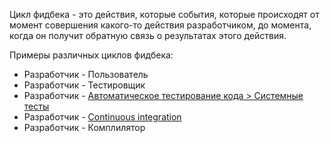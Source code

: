 Цикл фидбека - это действия, которые события, которые происходят от момент совершения какого-то действия разработчиком, до момента, когда он получит обратную связь о результатах этого действия.

Примеры различных циклов фидбека:
- Разработчик - Пользователь
- Разработчик - Тестировщик
- Разработчик - [Автоматическое тестирование кода > Системные тесты](../Testing/%D0%90%D0%B2%D1%82%D0%BE%D0%BC%D0%B0%D1%82%D0%B8%D1%87%D0%B5%D1%81%D0%BA%D0%BE%D0%B5%20%D1%82%D0%B5%D1%81%D1%82%D0%B8%D1%80%D0%BE%D0%B2%D0%B0%D0%BD%D0%B8%D0%B5%20%D0%BA%D0%BE%D0%B4%D0%B0.md#Системные%20тесты)
- Разработчик - [Continuous integration](../DevOps/Continuous%20integration.md)
- Разработчик - Комплилятор